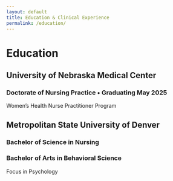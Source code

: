 ```yaml
---
layout: default
title: Education & Clinical Experience
permalink: /education/
---
```

# Education

## University of Nebraska Medical Center
### Doctorate of Nursing Practice • Graduating May 2025
Women’s Health Nurse Practitioner Program

## Metropolitan State University of Denver
### Bachelor of Science in Nursing 
### Bachelor of Arts in Behavioral Science 
Focus in Psychology 
